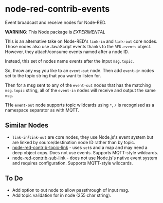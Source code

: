 # node-red-contrib-events
Event broadcast and receive nodes for Node-RED.

**WARNING**: This Node package is _EXPERIMENTAL_

This is an alternative take on Node-RED's `link-in` and `link-out` core nodes. Those nodes also use JavaScript events thanks to the `RED.events` object.
However, they attach/consume events named after a node ID.

Instead, this set of nodes name events after the input `msg.topic`.

So, throw any `msg` you like to an `event-out` node. Then add `event-in` nodes set to the topic string that you want to listen for.

Then for a msg sent to any of the `event-out` nodes that has the matching `msg.topic` string, all of the `event-in` nodes will receive and output the same `msg`.

THe `event-out` node supports topic wildcards using `*`, `/` is recognised as a namespace separator as with MQTT.

## Similar Nodes

* `link-in`/`link-out` are core nodes, they use Node.js's event system but are linked by source/destination node ID rather than by topic.
* [node-red-contrib-topic-link](https://flows.nodered.org/node/node-red-contrib-topic-link) - uses `set`s and a map and may need a deep object copy. Does not use events. Supports MQTT-style wildcards.
* [node-red-contrib-sub-link](https://flows.nodered.org/node/node-red-contrib-sub-link) - does not use Node.js's native event system and requires configuration. Supports MQTT-style wildcards.

## To Do

* Add option to out node to allow passthrough of input msg.
* Add topic validation for in node (255 char string).
  